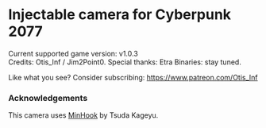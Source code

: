 Injectable camera for Cyberpunk 2077
============================

Current supported game version: v1.0.3  
Credits: Otis_Inf / Jim2Point0. Special thanks: Etra
Binaries: stay tuned.  

Like what you see? Consider subscribing: https://www.patreon.com/Otis_Inf

### Acknowledgements
This camera uses [MinHook](https://github.com/TsudaKageyu/minhook) by Tsuda Kageyu.
